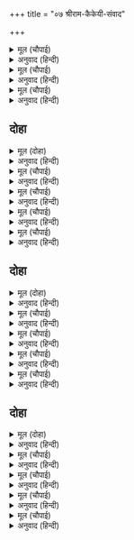 +++
title = "०७ श्रीराम-कैकेयी-संवाद"

+++


<details><summary>मूल (चौपाई)</summary>

करुनामय मृदु राम सुभाऊ।  
प्रथम दीख दुखु सुना न काऊ॥  
तदपि धीर धरि समउ बिचारी।  
पूँछी मधुर बचन महतारी॥
</details>

<details><summary>अनुवाद (हिन्दी)</summary>

श्रीरामचंद्रांचा स्वभाव अत्यंत कोमल व करुणामय होता. त्यांनी आपल्या जीवनात प्रथमतःच हे दुःख पाहिले. यापूर्वी कधी त्यांनी दुःख ऐकलेसुद्धा नव्हते. तरीही प्रसंग पाहून मनात धीर धरून त्यांनी गोड शब्दांत कैकेयी मातेस विचारले,॥ २॥
</details>

<details><summary>मूल (चौपाई)</summary>

मोहि कहु मातु तात दुख कारन।  
करिअ जतन जेहिं होइ निवारन॥  
सुनहु राम सबु कारनु एहू।  
राजहि तुम्ह पर बहुत सनेहू॥
</details>

<details><summary>अनुवाद (हिन्दी)</summary>

‘हे माते, मला बाबांच्या दुःखाचे कारण सांग, म्हणजे ते दूर करण्याचा मला प्रयत्न करता येईल.’ कैकेयी म्हणाली, ‘हे रामा, ऐक. राजांचे तुझ्यावर अत्यंत प्रेम आहे, हेच मुख्य कारण आहे.॥ ३॥
</details>

<details><summary>मूल (चौपाई)</summary>

देन कहेन्हि मोहि दुइ बरदाना।  
मागेउँ जो कछु मोहि सोहाना॥  
सो सुनि भयउ भूप उर सोचू।  
छाड़ि न सकहिं तुम्हार सँकोचू॥
</details>

<details><summary>अनुवाद (हिन्दी)</summary>

यांनी मला दोन वर दिले होते. मला जे बरे वाटले, ते मी मागितले. ते ऐकून राजे काळजीत पडले, कारण हे तुझा मोह सोडू शकत नाहीत.॥ ४॥
</details>

## दोहा


<details><summary>मूल (दोहा)</summary>

सुत सनेहु इत बचनु उत संकट परेउ नरेसु।  
सकहु त आयसु धरहु सिर मेटहु कठिन कलेसु॥ ४०॥
</details>

<details><summary>अनुवाद (हिन्दी)</summary>

एकीकडे पुत्र-प्रेम आणि दुसरीकडे प्रतिज्ञा. राजे याच धर्मसंकटात पडले आहेत. जर तुला शक्य असेल, तर राजांची आज्ञा शिरोधार्य मानून यांच्या कठीण यातना दूर कर.’॥ ४०॥
</details>

<details><summary>मूल (चौपाई)</summary>

निधरक बैठि कहइ कटु बानी।  
सुनत कठिनता अति अकुलानी॥  
जीभ कमान बचन सर नाना।  
मनहुँ महिप मृदु लच्छ समाना॥
</details>

<details><summary>अनुवाद (हिन्दी)</summary>

कैकेयी बेधडकपणे अशी कटू वाणी बोलत होती. ती ऐकून प्रत्यक्ष निष्ठुरतासुद्धा फार व्याकूळ झाली. तिची जीभ ही धनुष्य आहे, शब्द हे पुष्कळसे बाण आहेत आणि जणू राजा हेच कोमल लक्ष्य आहे.॥ १॥
</details>

<details><summary>मूल (चौपाई)</summary>

जनु कठोरपनु धरें सरीरू।  
सिखइ धनुषबिद्या बर बीरू॥  
सबु प्रसंगु रघुपतिहि सुनाई।  
बैठि मनहुँ तनु धरि निठुराई॥
</details>

<details><summary>अनुवाद (हिन्दी)</summary>

या सर्व सरंजामासह जणू प्रत्यक्ष कठोरपणा उत्कृष्ट वीराचे रूप घेऊन धनुष्य-विद्या शिकत होता. श्रीरघुनाथांना सर्व हकीगत सांगून ती खाली बसली. जणू निष्ठुरता हीच देह धारण करून बसली असावी.॥ २॥
</details>

<details><summary>मूल (चौपाई)</summary>

मन मुसुकाइ भानुकुल भानू।  
रामु सहज आनंद निधानू॥  
बोलेबचन बिगत सब दूषन।  
मृदु मंजुल जनु बाग बिभूषन॥
</details>

<details><summary>अनुवाद (हिन्दी)</summary>

सूर्यकुलाचे सूर्य, स्वभावतःच आनंदनिधान असलेले श्रीराम मनातून हसले व सर्व दूषणरहित कोमल आणि सुंदर वचन बोलले, जणू ते वाणीचे भूषणच होते.॥ ३॥
</details>

<details><summary>मूल (चौपाई)</summary>

सुनु जननी सोइ सुतु बड़भागी।  
जो पितु मातु बचन अनुरागी॥  
तनय मातु पितु तोषनिहारा।  
दुर्लभ जननि सकल संसारा॥
</details>

<details><summary>अनुवाद (हिन्दी)</summary>

‘हे माते, तोच पुत्र भाग्यशाली असतो, जो माता-पित्यांच्या वचनांचे पालन करतो. हे माते, आज्ञा-पालन करून माता-पित्यांना संतुष्ट करणारा पुत्र जगात दुर्लभ असतो.॥ ४॥
</details>

## दोहा


<details><summary>मूल (दोहा)</summary>

मुनिगन मिलनु बिसेषि बन सबहि भाँति हित मोर।  
तेहि महँ पितु आयसु बहुरि संमत जननी तोर॥ ४१॥
</details>

<details><summary>अनुवाद (हिन्दी)</summary>

वनात गेल्यामुळे खास करून मुनींच्या भेटी होतील. त्यात सर्वप्रकारे माझेच कल्याण आहे. त्यातही वडिलांची आज्ञा आणि माते, तुमची संमती आहे,॥ ४१॥
</details>

<details><summary>मूल (चौपाई)</summary>

भरतु प्रानप्रिय पावहिं राजू।  
बिधि सब बिधि मोहि सनमुख आजू॥  
जौं न जाउँ बन ऐसेहु काजा।  
प्रथम गनिअ मोहि मूढ़ समाजा॥
</details>

<details><summary>अनुवाद (हिन्दी)</summary>

आणि प्राणप्रिय भरताला राज्य मिळेल. हे पाहून मला वाटते की, आज दैव सर्व प्रकारे मला अनुकूल आहे. जर अशा कामासाठी मी वनात गेलो नाही, तर मूर्खांमध्ये माझा क्रम पहिला येईल.॥ १॥
</details>

<details><summary>मूल (चौपाई)</summary>

सेवहिं अरँडु कलपतरु त्यागी।  
परिहरि अमृत लेहिं बिषु मागी॥  
तेउ न पाइ अस समउ चुकाहीं।  
देखु बिचारि मातु मन माहीं॥
</details>

<details><summary>अनुवाद (हिन्दी)</summary>

हे माते, विचार करून बघ की, जे कल्पवृक्ष सोडून एरंडाची सेवा करतात आणि अमृत टाकून विष मागतात, ते महामूर्खसुद्धा अशी संधी मिळाल्यावर ती सोडणार नाहीत.॥ २॥
</details>

<details><summary>मूल (चौपाई)</summary>

अंब एक दुखु मोहि बिसेषी।  
निपट बिकल नरनायकु देखी॥  
थोरिहिं बात पितहि दुख भारी।  
होति प्रतीति न मोहि महतारी॥
</details>

<details><summary>अनुवाद (हिन्दी)</summary>

आई, मला फार दुःख वाटते ते महाराजांना अत्यंत व्याकूळ झाल्याचे पाहून. एवढॺा लहानशा गोष्टीसाठी बाबांना इतके मोठे दुःख वाटावे, यावर माझा विश्वास बसत नाही.॥ ३॥
</details>

<details><summary>मूल (चौपाई)</summary>

राउधीर गुन उदधि अगाधू।  
भा मोहि तें कछु बड़ अपराधू॥  
जातें मोहि न कहत कछु राऊ।  
मोरि सपथ तोहि कहु सति भाऊ॥
</details>

<details><summary>अनुवाद (हिन्दी)</summary>

कारण महाराज हे तर मोठे धैर्यशील व गुणसागर आहेत. नक्कीच माझ्याकडून एखादा मोठा अपराध घडला आहे. त्यामुळे महाराज माझ्याशी काही बोलत नाहीत. माते, तुला माझी शपथ, तू खरे खरे सांग.’॥ ४॥
</details>

## दोहा


<details><summary>मूल (दोहा)</summary>

सहज सरल रघुबर बचन कुमति कुटिल करि जान।  
चलइ जोंक जल बक्रगति जद्यपि सलिलु समान॥ ४२॥
</details>

<details><summary>अनुवाद (हिन्दी)</summary>

रघुकुलश्रेष्ठ श्रीरामचंद्रांच्या स्वाभाविक सरळ बोलण्याला दुर्बुद्धी कैकेयी उलटच समजत होती. जरी पाणी हे समानच असते, तरी जळू त्यात वाकडॺा चालीनेच चालते.॥ ४२॥
</details>

<details><summary>मूल (चौपाई)</summary>

रहसी रानि राम रुख पाई।  
बोली कपट सनेहु जनाई॥  
सपथ तुम्हार भरत कै आना।  
हेतु न दूसर मैं कछु जाना॥
</details>

<details><summary>अनुवाद (हिन्दी)</summary>

श्रीरामचंद्राची मनोभूमिका पाहून राणी कैकेयी आनंदित झाली आणि कपटी प्रेम दाखवीत म्हणाली, ‘तुझी व भरताची शपथ. मला राजांच्या दुःखाचे दुसरे कोणतेही कारण माहीत नाही.॥ १॥
</details>

<details><summary>मूल (चौपाई)</summary>

तुम्ह अपराध जोगु नहिं ताता।  
जननी जनक बंधु सुखदाता॥  
राम सत्य सबु जो कछु कहहू।  
तुम्ह पितु मातु बचन रत अहहू॥
</details>

<details><summary>अनुवाद (हिन्दी)</summary>

बाळ! तू अपराध करणारा नाहीस. तू माता-पिता आणि भाऊ यांना सुख देणारा आहेस. हे रामा, तू जे काही म्हणत आहेस, ते सत्य आहे. तू माता-पित्यांच्या आज्ञेचे पालन करण्यात तत्पर आहेस.॥ २॥
</details>

<details><summary>मूल (चौपाई)</summary>

पितहि बुझाइ कहहु बलि सोई।  
चौथेंपन जेहिं अजसु न होई॥  
तुम्ह सम सुअनसुकृतजेहिं दीन्हे।  
उचित न तासु निरादरु कीन्हे॥
</details>

<details><summary>अनुवाद (हिन्दी)</summary>

मी तुझ्यावरून जीव ओवाळून टाकते. हीच गोष्ट तू बाबांना समजावून सांग. त्यामुळे म्हातारपणी त्यांची अपकीर्ती न होवो. ज्या पुण्याईमुळे यांना तुझ्यासारखा पुत्र लाभला, तिचा अवमान करणे योग्य नव्हे.॥ ३॥
</details>

<details><summary>मूल (चौपाई)</summary>

लागहिं कुमुख बचन सुभ कैसे।  
मगहँ गयादिक तीरथ जैसे॥  
रामहि मातु बचन सब भाए।  
जिमि सुरसरि गत सलिल सुहाए॥
</details>

<details><summary>अनुवाद (हिन्दी)</summary>

मगध देशात गया इत्यादी तीर्थे असल्याप्रमाणे कैकेयीच्या दुष्ट मुखात हे सुंदर वचन वाटत होते. श्रीरामचंद्रांना कैकेयीचे बोलणे असे चांगले वाटले की, गंगेमध्ये बरे-वाईट कोणतेही पाणी मिळाल्यावर ते पवित्र बनते.॥ ४॥
</details>
